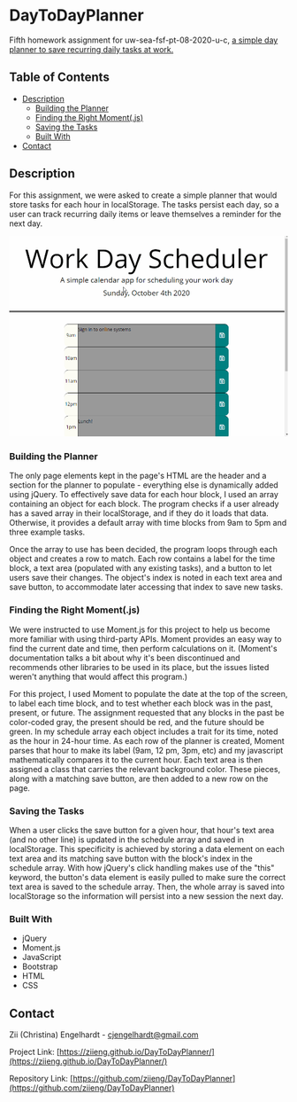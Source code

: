 # DayToDayPlanner
Fifth homework assignment for uw-sea-fsf-pt-08-2020-u-c, [a simple day planner to save recurring daily tasks at work.][1]

## Table of Contents

* [Description](#description)
  * [Building the Planner](#building-the-planner)
  * [Finding the Right Moment(.js)](#finding-the-right-momentjs)
  * [Saving the Tasks](#saving-the-tasks)
  * [Built With](#built-with)
* [Contact](#contact)

## Description 
For this assignment, we were asked to create a simple planner that would store tasks for each hour in localStorage. The tasks persist each day, so a user can track recurring daily items or leave themselves a reminder for the next day.

![Project Screenshot](Assets/planner.gif)

### Building the Planner
The only page elements kept in the page's HTML are the header and a section for the planner to populate - everything else is dynamically added using jQuery. To effectively save data for each hour block, I used an array containing an object for each block. The program checks if a user already has a saved array in their localStorage, and if they do it loads that data. Otherwise, it provides a default array with time blocks from 9am to 5pm and three example tasks.

Once the array to use has been decided, the program loops through each object and creates a row to match. Each row contains a label for the time block, a text area (populated with any existing tasks), and a button to let users save their changes. The object's index is noted in each text area and save button, to accommodate later accessing that index to save new tasks.

### Finding the Right Moment(.js)
We were instructed to use Moment.js for this project to help us become more familiar with using third-party APIs. Moment provides an easy way to find the current date and time, then perform calculations on it. (Moment's documentation talks a bit about why it's been discontinued and recommends other libraries to be used in its place, but the issues listed weren't anything that would affect this program.)

For this project, I used Moment to populate the date at the top of the screen, to label each time block, and to test whether each block was in the past, present, or future. The assignment requested that any blocks in the past be color-coded gray, the present should be red, and the future should be green. In my schedule array each object includes a trait for its time, noted as the hour in 24-hour time. As each row of the planner is created, Moment parses that hour to make its label (9am, 12 pm, 3pm, etc) and my javascript mathematically compares it to the current hour. Each text area is then assigned a class that carries the relevant background color. These pieces, along with a matching save button, are then added to a new row on the page.

### Saving the Tasks
When a user clicks the save button for a given hour, that hour's text area (and no other line) is updated in the schedule array and saved in localStorage. This specificity is achieved by storing a data element on each text area and its matching save button with the block's index in the schedule array. With how jQuery's click handling makes use of the "this" keyword, the button's data element is easily pulled to make sure the correct text area is saved to the schedule array. Then, the whole array is saved into localStorage so the information will persist into a new session the next day.

### Built With

* jQuery
* Moment.js
* JavaScript
* Bootstrap
* HTML
* CSS

## Contact

Zii (Christina) Engelhardt - cjengelhardt@gmail.com

Project Link: [https://ziieng.github.io/DayToDayPlanner/](https://ziieng.github.io/DayToDayPlanner/)

Repository Link: [https://github.com/ziieng/DayToDayPlanner](https://github.com/ziieng/DayToDayPlanner)

[1]:<https://ziieng.github.io/DayToDayPlanner/>
